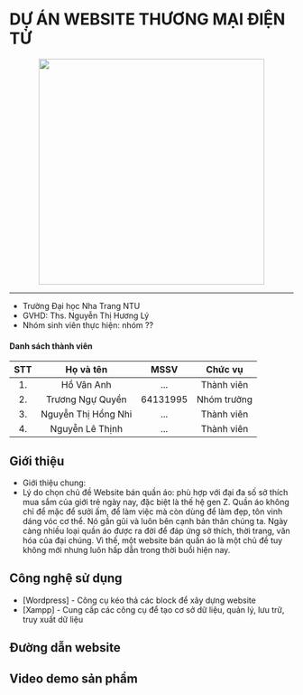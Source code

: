# DỰ ÁN WEBSITE THƯƠNG MẠI ĐIỆN TỬ

<div align="center">
    <img height="400" src="https://i.pinimg.com/originals/ff/fc/5a/fffc5a92c68455f331036891970b1fb9.gif"></img>
</div>

---

- Trường Đại học Nha Trang NTU
- GVHD: Ths. Nguyễn Thị Hương Lý
- Nhóm sinh viên thực hiện: nhóm ??

#### Danh sách thành viên

| STT |    Họ và tên     | MSSV | Chức vụ |
| :-: | :--------------: | :--: | :-----: |
| 1.  |     Hồ Vân Anh      | ...  |   Thành viên   |
| 2.  | Trương Ngự Quyền | 64131995 |   Nhóm trưởng  |
| 3.  |     Nguyễn Thị Hồng Nhi     | ...  |  Thành viên   |
| 4.  | Nguyễn Lê Thịnh  | ...  |   Thành viên   |

## Giới thiệu
- Giới thiệu chung:
- Lý do chọn chủ đề Website bán quần áo: phù hợp với đại đa số sở thích mua sắm của giới trẻ ngày nay, đặc biệt là thế hệ gen Z. Quần áo không chỉ để mặc để sưởi ấm, để làm việc mà còn dùng để làm đẹp, tôn vinh dáng vóc cơ thể. Nó gần gũi và luôn bên cạnh bản thân chúng ta. Ngày càng nhiều loại quần áo được ra đời để đáp ứng sở thích, thời trang, văn hóa của đại chúng. Vì thế, một website bán quần áo là một chủ đề tuy không mới nhưng luôn hấp dẫn trong thời buổi hiện nay.
## Công nghệ sử dụng
* [Wordpress] - Công cụ kéo thả các block để xây dựng website
* [Xampp] - Cung cấp các công cụ để tạo cơ sở dữ liệu, quản lý, lưu trữ, truy xuất dữ liệu 
## Đường dẫn website
## Video demo sản phẩm

